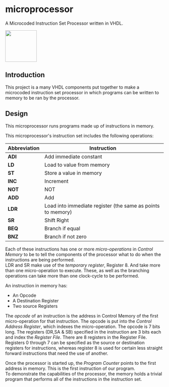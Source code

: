 # microprocessor
A Microcoded Instruction Set Processor written in VHDL.

<img src="https://github.com/nating/microprocessor/blob/master/Images/Full-Processor-Schematic.png" width="100">

## Introduction
This project is a many VHDL components put together to make a microcoded instruction set processor in which programs can be written to memory to be ran by the processor.

## Design
This microprocessor runs programs made up of instructions in memory.



This microprocessor's instruction set includes the following operations:


Abbreviation    | Instruction
----------------|---------------------------------------------------------------------------------------------
**ADI**         |  Add immediate constant
**LD**          |   Load to value from memory
**ST**          |   Store a value in memory
**INC**         |   Increment
**NOT**         |   NOT
**ADD**         |   Add
**LDR**         |   Load into immediate register (the same as points to memory)
**SR**          |   Shift Right
**BEQ**         |   Branch if equal
**BNZ**         |   Branch if not zero

Each of these instructions has one or more _micro-operations_ in _Control Memory_ to be to tell the components of the processor what to do when the instructions are being performed.  
  LDR and SR make use of the _temporary register_, Register 8. And take more than one micro-operation to execute. These, as well as the branching operations can take more than one clock-cycle to be performed.  
  
An instruction in memory has:
* An Opcode
* A Destination Register
* Two source Registers

The _opcode_ of an instruction is the address in Control Memory of the first micro-operation for that instruction. The opcode is put into the _Control Address Register_, which indexes the micro-operation. The opcode is 7 bits long. The registers (DR,SA & SB) specified in the instruction are 3 bits each and index the _Register File_. There are 8 registers in the Register File. Registers 0 through 7 can be specified as the source or destination registers for instructions, whereas register 8 is used for certain less straight forward instructions that need the use of another.

Once the processor is started up, the _Program Counter_ points to the first address in memory. This is the first instruction of our program.  
  To demonstrate the capabilities of the processor, the memory holds a trivial program that performs all of the instructions in the instruction set. 
  
